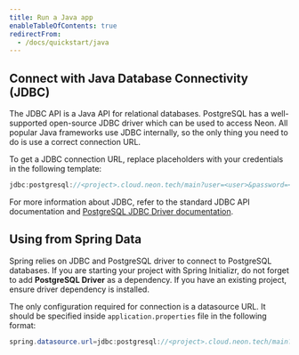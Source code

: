 ```yaml
---
title: Run a Java app
enableTableOfContents: true
redirectFrom:
  - /docs/quickstart/java
---
```


## Connect with Java Database Connectivity (JDBC)

The JDBC API is a Java API for relational databases. PostgreSQL has a well-supported open-source JDBC driver which can be used to access Neon. All popular Java frameworks use JDBC internally, so the only thing you need to do is use a correct connection URL.

To get a JDBC connection URL, replace placeholders with your credentials in the following template:

```java
jdbc:postgresql://<project>.cloud.neon.tech/main?user=<user>&password=<password>
```

For more information about JDBC, refer to the standard JDBC API documentation and [PostgreSQL JDBC Driver documentation](https://jdbc.postgresql.org/documentation/head/index.html).

## Using from Spring Data

Spring relies on JDBC and PostgreSQL driver to connect to PostgreSQL databases. If you are starting your project with Spring Initializr, do not forget to add **PostgreSQL Driver** as a dependency. If you have an existing project, ensure driver dependency is installed.

The only configuration required for connection is a datasource URL. It should be specified inside `application.properties` file in the following format:

```java
spring.datasource.url=jdbc:postgresql://<project>.cloud.neon.tech/main?user=<user>&password=<password>
```
